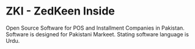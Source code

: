 # ZKI - ZedKeen Inside

Open Source Software for POS and Installment Companies in Pakistan. Software is designed for Pakistani Markeet. Stating software language is Urdu.

